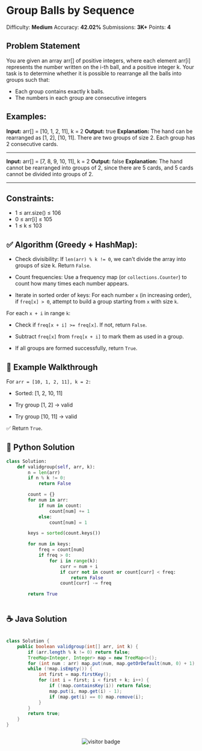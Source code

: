 # Group Balls by Sequence

Difficulty: **Medium**     Accuracy: **42.02%**      Submissions: **3K+**      Points: **4**

## Problem Statement
You are given an array arr[] of positive integers, where each element arr[i] represents the number written on the i-th ball, and a positive integer k.
Your task is to determine whether it is possible to rearrange all the balls into groups such that:

- Each group contains exactly k balls.
- The numbers in each group are consecutive integers

## **Examples:**

**Input:** arr[] = [10, 1, 2, 11], k = 2
**Output:** true
**Explanation:** The hand can be rearranged as [1, 2], [10, 11]. There are two groups of size 2. Each group has 2 consecutive cards.

---

**Input:** arr[] = [7, 8, 9, 10, 11], k = 2
**Output:** false
**Explanation:** The hand cannot be rearranged into groups of 2, since there are 5 cards, and 5 cards cannot be divided into groups of 2.

---

## **Constraints:**
- 1 ≤ arr.size() ≤ 106
- 0 ≤ arr[i] ≤ 105
- 1 ≤ k ≤ 103


## ✅ Algorithm (Greedy + HashMap):

- Check divisibility:
  If `len(arr) % k != 0`, we can't divide the array into groups of size k. Return `False`.

- Count frequencies:
  Use a frequency map (or `collections.Counter`) to count how many times each number appears.

- Iterate in sorted order of keys:
  For each number `x` (in increasing order), if `freq[x] > 0`, attempt to build a group starting from `x` with size `k`.

For each `x + i` in range `k`:

  - Check if `freq[x + i] >= freq[x]`. If not, return `False`.

  - Subtract `freq[x]` from `freq[x + i]` to mark them as used in a group.

- If all groups are formed successfully, return `True`.

## 🧠 Example Walkthrough

For `arr = [10, 1, 2, 11], k = 2:`

- Sorted: [1, 2, 10, 11]

- Try group [1, 2] → valid

- Try group [10, 11] → valid

✅ Return `True`.




## 🐍 Python Solution

```python
class Solution:
    def validgroup(self, arr, k):
        n = len(arr)
        if n % k != 0:
            return False

        count = {}
        for num in arr:
            if num in count:
                count[num] += 1
            else:
                count[num] = 1

        keys = sorted(count.keys())

        for num in keys:
            freq = count[num]
            if freq > 0:
                for i in range(k):
                    curr = num + i
                    if curr not in count or count[curr] < freq:
                        return False
                    count[curr] -= freq

        return True



```
## ☕️ Java Solution

```java

class Solution {
    public boolean validgroup(int[] arr, int k) {
        if (arr.length % k != 0) return false;
        TreeMap<Integer, Integer> map = new TreeMap<>();
        for (int num : arr) map.put(num, map.getOrDefault(num, 0) + 1);
        while (!map.isEmpty()) {
            int first = map.firstKey();
            for (int i = first; i < first + k; i++) {
                if (!map.containsKey(i)) return false;
                map.put(i, map.get(i) - 1);
                if (map.get(i) == 0) map.remove(i);
            }
        }
        return true;
    }
}



```
<p align="center">
  <img src="https://visitor-badge.laobi.icu/badge?page_id=second-largest-problem" alt="visitor badge"/>

</p>
